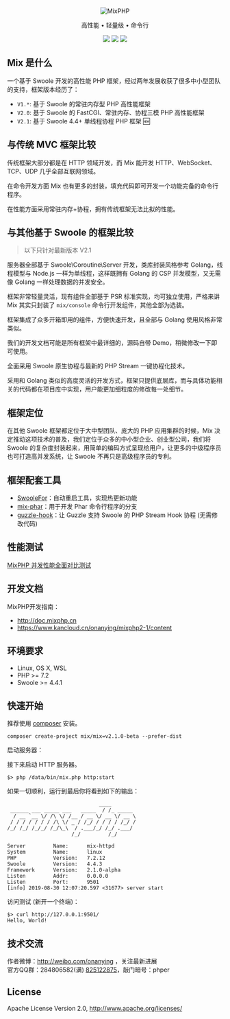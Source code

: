 <br>

<p align="center">
<img src="https://box.kancloud.cn/90f9b3c1d667aefa77b09ea1b7ffb054_120x120.png" alt="MixPHP">
</p>

<p align="center">高性能 • 轻量级 • 命令行</p>

<p align="center">
<img src="https://img.shields.io/badge/php-%3E%3D7.2-brightgreen">
<img src="https://img.shields.io/badge/swoole-%3E%3D4.4.1-brightgreen">
<img src="https://img.shields.io/badge/license-apache%202-blue">
</p>

## Mix 是什么

一个基于 Swoole 开发的高性能 PHP 框架，经过两年发展收获了很多中小型团队的支持，框架版本经历了：

- `V1.*`: 基于 Swoole 的常驻内存型 PHP 高性能框架
- `V2.0`: 基于 Swoole 的 FastCGI、常驻内存、协程三模 PHP 高性能框架
- `V2.1`: 基于 Swoole 4.4+ 单线程协程 PHP 框架 🆕

## 与传统 MVC 框架比较

传统框架大部分都是在 HTTP 领域开发，而 Mix 能开发 HTTP、WebSocket、TCP、UDP 几乎全部互联网领域。

在命令开发方面 Mix 也有更多的封装，填充代码即可开发一个功能完备的命令行程序。

在性能方面采用常驻内存+协程，拥有传统框架无法比拟的性能。 

## 与其他基于 Swoole 的框架比较

> 以下只针对最新版本 V2.1

服务器全部基于 Swoole\Coroutine\Server 开发，类库封装风格参考 Golang，线程模型与 Node.js 一样为单线程，这样既拥有 Golang 的 CSP 并发模型，又无需像 Golang 一样处理数据的并发安全。

框架非常轻量灵活，现有组件全部基于 PSR 标准实现，均可独立使用，严格来讲 Mix 其实只封装了 `mix/console` 命令行开发组件，其他全部为选装。

框架集成了众多开箱即用的组件，方便快速开发，且全部与 Golang 使用风格非常类似。

我们的开发文档可能是所有框架中最详细的，源码自带 Demo，稍微修改一下即可使用。

全面采用 Swoole 原生协程与最新的 PHP Stream 一键协程化技术。

采用和 Golang 类似的高度灵活的开发方式，框架只提供底层库，而与具体功能相关的代码都在项目库中实现，用户能更加细粒度的修改每一处细节。

## 框架定位

在其他 Swoole 框架都定位于大中型团队、庞大的 PHP 应用集群的时候，Mix 决定推动这项技术的普及，我们定位于众多的中小型企业、创业型公司，我们将 Swoole 的复杂度封装起来，用简单的编码方式呈现给用户，让更多的中级程序员也可打造高并发系统，让 Swoole 不再只是高级程序员的专利。

## 框架配套工具

- [SwooleFor](https://github.com/mix-php/swoolefor)：自动重启工具，实现热更新功能
- [mix-phar](https://github.com/mix-php/mix-phar)：用于开发 Phar 命令行程序的分支
- [guzzle-hook](https://github.com/mix-php/guzzle-hook)：让 Guzzle 支持 Swoole 的 PHP Stream Hook 协程 (无需修改代码)

## 性能测试

[MixPHP 并发性能全面对比测试](http://www.jianshu.com/p/f769b6be1caf)

## 开发文档

MixPHP开发指南：

- http://doc.mixphp.cn
- https://www.kancloud.cn/onanying/mixphp2-1/content

## 环境要求

* Linux, OS X, WSL
* PHP >= 7.2
* Swoole >= 4.4.1

## 快速开始

推荐使用 [composer](https://www.phpcomposer.com/) 安装。

```
composer create-project mix/mix=v2.1.0-beta --prefer-dist
```

启动服务器：

接下来启动 HTTP 服务器。

```
$> php /data/bin/mix.php http:start
```

如果一切顺利，运行到最后你将看到如下的输出：

```
                              ____
 ______ ___ _____ ___   _____  / /_ _____
  / __ `__ \/ /\ \/ /__ / __ \/ __ \/ __ \
 / / / / / / / /\ \/ _ / /_/ / / / / /_/ /
/_/ /_/ /_/_/ /_/\_\  / .___/_/ /_/ .___/
                     /_/         /_/

Server         Name:      mix-httpd
System         Name:      linux
PHP            Version:   7.2.12
Swoole         Version:   4.4.3
Framework      Version:   2.1.0-alpha
Listen         Addr:      0.0.0.0
Listen         Port:      9501
[info] 2019-08-30 12:07:20.597 <31677> server start
```

访问测试 (新开一个终端)：

```
$> curl http://127.0.0.1:9501/
Hello, World!
```

## 技术交流

作者微博：http://weibo.com/onanying ，关注最新进展     
官方QQ群：284806582(满) [825122875](http://shang.qq.com/wpa/qunwpa?idkey=d2908b0c7095fc7ec63a2391fa4b39a8c5cb16952f6cfc3f2ce4c9726edeaf20)，敲门暗号：phper

## License

Apache License Version 2.0, http://www.apache.org/licenses/
